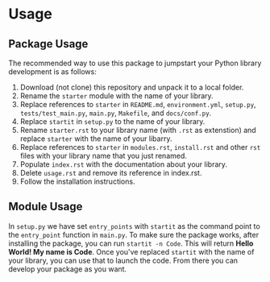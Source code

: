 # Usage

## Package Usage

The recommended way to use this package to jumpstart your Python library
development is as follows:

1.  Download (not clone) this repository and unpack it to a local
    folder.
2.  Rename the `starter` module with the name of your library.
3.  Replace references to `starter` in `README.md`, `environment.yml`,
    `setup.py`, `tests/test_main.py`, `main.py`, `Makefile`, and
    `docs/conf.py`.
4.  Replace `startit` in `setup.py` to the name of your library.
5.  Rename `starter.rst` to your library name (with `.rst` as
    extenstion) and replace `starter` with the name of your libarry.
6.  Replace references to `starter` in `modules.rst`, `install.rst` and
    other `rst` files with your library name that you just renamed.
7.  Populate `index.rst` with the documentation about your library.
8.  Delete `usage.rst` and remove its reference in index.rst.
9.  Follow the installation instructions.

## Module Usage

In `setup.py` we have set `entry_points` with `startit` as the command
point to the `entry_point` function in `main.py`. To make sure the
package works, after installing the package, you can run
`startit -n Code`. This will return **Hello World! My name is Code**.
Once you've replaced `startit` with the name of your library, you can
use that to launch the code. From there you can develop your package as
you want.
